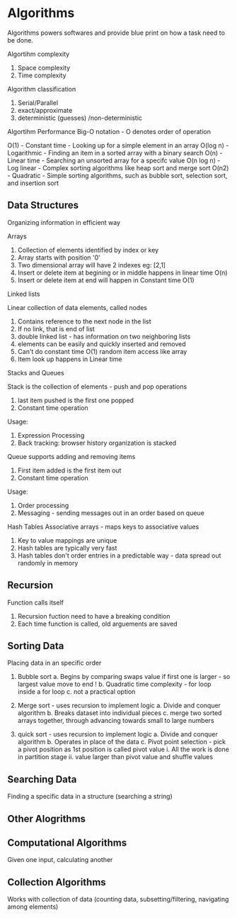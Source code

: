 # Algorithms

Algorithms powers softwares and provide blue print on how a task need to be done.

Algortihm complexity
1. Space complexity
2. Time complexity

Algorithm classification
1. Serial/Parallel
2. exact/approximate
3. deterministic (guesses) /non-deterministic

Algortihm Performance
Big-O notation - O denotes order of operation 

O(1) - Constant time - Looking up for a simple element in an array
O(log n) - Logarithmic - Finding an item in a sorted array with a binary search
O(n) - Linear time - Searching an unsorted array for a specifc value
O(n log n) - Log linear - Complex sorting algorithms like heap sort and merge sort
O(n2) - Quadratic - Simple sorting algorithms, such as bubble sort, selection sort, and insertion sort

## Data Structures

Organizing information in efficient way 

Arrays
1. Collection of elements identified by index or key 
2. Array starts with position '0'
3. Two dimensional array will have 2 indexes eg: [2,1]
4. Insert or delete item at begining or in middle happens in linear time O(n)
5. Insert or delete item at end will happen in Constant time O(1)

Linked lists

Linear collection of data elements, called nodes
1. Contains reference to the next node in the list
2. If no link, that is end of list
3. double linked list - has information on two neighboring lists
4. elements can be easily and quickly inserted and removed
5. Can't do constant time O(1) random item access like array 
6. Item look up happens in Linear time 

Stacks and Queues

Stack is the collection of elements - push and pop operations
1. last item pushed is the first one popped 
2. Constant time operation 

Usage:
1. Expression Processing
2. Back tracking: browser history organization is stacked

Queue supports adding and removing items
1. First item added is the first item out
2. Constant time operation

Usage:
1. Order processing
2. Messaging - sending messages out in an order based on queue


Hash Tables
Associative arrays - maps keys to associative values 
1. Key to value mappings are unique
2. Hash tables are typically very fast
3. Hash tables don't order entries in a predictable way - data spread out randomly in memory

## Recursion
Function calls itself 
1. Recursion fuction need to have a breaking condition
2. Each time function is called, old arguements are saved


## Sorting Data
Placing data in an specific order

1. Bubble sort 
a. Begins by comparing swaps value if first one is larger - so largest value move to end ! 
b. Quadratic time complexity - for loop inside a for loop
c. not a practical option 

2. Merge sort - uses recursion to implement logic
a. Divide and conquer algorithm
b. Breaks dataset into individual pieces 
c. merge two sorted arrays together, through advancing towards small to large numbers 

3. quick sort - uses recursion to implement logic 
a. Divide and conquer algorithm
b. Operates in place of the data
c. Pivot point selection - pick a pivot position as 1st position is called pivot value
    i. All the work is done in partition stage
    ii. value larger than pivot value and shuffle values


## Searching Data
Finding a specific data in a structure (searching a string)
## Other Alogrithms

## Computational Algorithms
Given one input, calculating another 

## Collection Algorithms
Works with collection of data (counting data, subsetting/filtering, navigating among elements)

